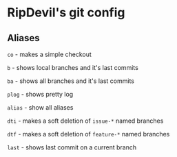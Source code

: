 # RipDevil's git config

## Aliases

```co``` - makes a simple checkout

```b``` - shows local branches and it's last commits

```ba``` - shows all branches and it's last commits

```plog``` - shows pretty log

```alias``` - show all aliases

```dti``` - makes a soft deletion of ```issue-*``` named branches

```dtf``` - makes a soft deletion of ```feature-*``` named branches

```last``` - shows last commit on a current branch 
